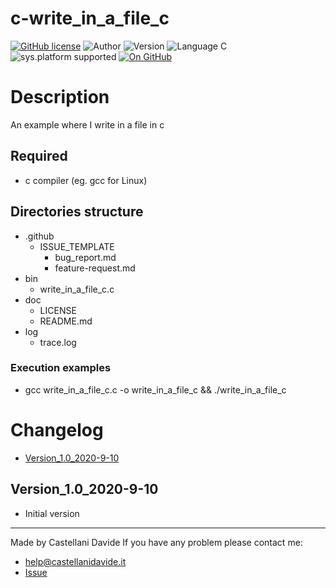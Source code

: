 # c-write_in_a_file_c
[![GitHub license](https://img.shields.io/badge/licence-GNU-green?style=flat)](https://github.com/CastellaniDavide/cpp-write_in_a_file_c/blob/master/LICENSE) ![Author](https://img.shields.io/badge/author-Castellani%20Davide-green?style=flat) ![Version](https://img.shields.io/badge/version-v1.0-blue?style=flat) ![Language C](https://img.shields.io/badge/language-C-yellowgreen?style=flat) ![sys.platform supported](https://img.shields.io/badge/OS%20platform%20supported-Linux,%20Windows%20&%20Mac%20OS-blue?style=flat) [![On GitHub](https://img.shields.io/badge/on%20GitHub-True-green?style=flat&logo=github)](https://github.com/CastellaniDavide/c-write_in_a_file_c)

# Description
An example where I write in a file in c

## Required
 - c compiler (eg. gcc for Linux)
 
## Directories structure
 - .github
   - ISSUE_TEMPLATE
     - bug_report.md
     - feature-request.md
 - bin
	 - write_in_a_file_c.c
 - doc
   - LICENSE
   - README.md
 - log
	 - trace.log
   
### Execution examples
   - gcc write_in_a_file_c.c -o write_in_a_file_c && ./write_in_a_file_c

# Changelog
 - [Version_1.0_2020-9-10](#Version_10_2020-9-10)

## Version_1.0_2020-9-10
 - Initial version

---
Made by Castellani Davide 
If you have any problem please contact me:
- help@castellanidavide.it
- [Issue](https://github.com/CastellaniDavide/c-write_in_a_file_c/issues)
